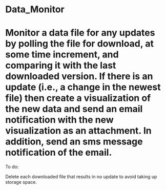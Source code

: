 # Data_Monitor

# Monitor a data file for any updates by polling the file for download, at some time increment, and comparing it with the last downloaded version. If there is an update (i.e., a change in the newest file) then create a visualization of the new data and send an email notification with the new visualization as an attachment. In addition, send an sms message notification of the email. 

To do:

Delete each downloaded file that results in no update to avoid taking up storage space.



